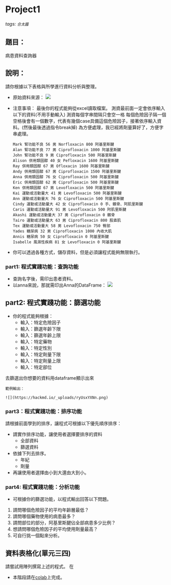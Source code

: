 # Project1
###### tags: `合太醬`

## 題目：
病患資料查詢器


## 說明：
請你根據以下表格與所學進行資料分析與整理。
* 原始資料來源： 
![](https://i.imgur.com/s7Hekzv.jpg)

* 注意事項：
最後你的程式能夠從excel讀取檔案。
測資最前面一定會依序輸入以下的資料(不用手動輸入)
測資每個字串間隔只會空一格
每個危險因子隔一個空格後會有一個數字，代表有幾個case具備這個危險因子，接著依序輸入資料。(然後最後透過指令break掉)
為方便處理，我已經將劑量算好了，方便字串處理。
    ```
    Mark 腎功能不良 56 男 Norfloxacin 800 阿基里斯腱
    Alan 腎功能不良 77 男 Ciprofloxacin 1000 阿基里斯腱
    John 腎功能不良 9 男 Ciprofloxacin 500 阿基里斯腱
    Alison 併用類固醇 40 女 Pefloxacin 1600 阿基里斯腱
    Ray 併用類固醇 67 男 Ofloxacin 1600 阿基里斯腱 
    Andy 併用類固醇 67 男 Ciprofloxacin 1500 阿基里斯腱
    Anna 併用類固醇 76 女 Ciprofloxacin 500 阿基里斯腱
    Eric 併用類固醇 62 男 Ciprofloxacin 500 阿基里斯腱
    Ken 併用類固醇 67 男 Levofloxacin 500 阿基里斯腱
    Kai 運動或活動量大 41 男 Levofloxacin 500 阿基里斯腱
    Ann 運動或活動量大 76 女 Ciprofloxacin 500 阿基里斯腱
    Cindy 運動或活動量大 42 女 Ciprofloxacin 0 手、髕骨、阿肌里斯腱
    Caris 運動或活動量大 91 男 Levofloxacin 500 阿肌里斯腱
    Akashi 運動或活動量大 37 男 Ciprofloxacin 0 髕骨
    Tairo 運動或活動量大 63 男 Ciprofloxacin 800 股直肌
    Tex 運動或活動量大 58 男 Levofloxacin 750 臀部
    Yades 糖尿病 32 男 Ciprofloxacin 1000 內收大肌
    Annis 糖尿病 50 女 Ciprofloxacin 0 阿基里斯腱
    Isabelle 風濕性疾病 81 女 Levofloxacin 0 阿基里斯腱
    ```
* 你可以透過各種方式，儲存資料，但是必須讓程式能夠無限執行。
### part1: 程式實踐功能：查詢功能
* 查詢名字後，需印出患者資料。
* 以anna來說，那就需印出Anna的DataFrame：
![](https://hackmd.io/_uploads/B13medmE3.png)


## part2: 程式實踐功能：篩選功能
* 你的程式能夠根據：
  * 輸入：特定危險因子
  * 輸入：篩選年齡下限
  * 輸入：篩選年齡上限
  * 輸入：特定藥物
  * 輸入：特定性別
  * 輸入：特定劑量下限
  * 輸入：特定劑量上限
  * 輸入：特定部位

去篩選出你想要的資料用dataframe顯示出來

    範例輸出：

    ![](https://hackmd.io/_uploads/ryUsxYXNn.png)


### part3：程式實踐功能：排序功能
請根據前面學到的排序，讓程式可根據以下優先順序排序：
* 請實作排序功能，讓使用者選擇要排序的資料
  *   全部資料
  *   篩選資料
* 依據下列去排序。
  *   年紀
  *   劑量
* 再讓使用者選擇由小到大還由大到小。
### part4: 程式實踐功能：分析功能        
* 可根據你的篩選功能，以程式輸出回答以下問題。
1. 請問哪個危險因子的平均年齡層最低？
2. 請問哪個藥物使用的病患最多？
3. 請問部位的部分，阿基里斯腱佔全部病患多少比例？
4. 想請問哪個危險因子的平均使用劑量最高？
5. 可自行挑一個點來分析。

<!-- 程式一開始你可以在input() 的()裡面提示使用者應該輸入哪些指令
比如：
```python=
while True:
    try:
        command = input("請輸入指令,(1)查詢(2)篩選(3)分析(4)結束程式")
        if command=='1':
            name = input("請輸入名字:")
            #to do ....
        .....

    except:
        break
``` -->




## 資料表格化(單元三四)
請嘗試用陣列撰寫上述的程式。
在
* 本階段請在[colab](https://colab.research.google.com/drive/1_TzpIhH7B70NHuQPkITB-eG8luocM6A6?usp=sharing)上完成。


<!-- ## 函式化(單元五)
同樣也是將以前的那些功能都改成函式來寫。
把所有功能結合在一起。
程式要求：
需有功能選擇，並設計一個指令是退出程式。
本階段請在[colab](https://colab.research.google.com/drive/1rqDxHuhhcJzVT74N4iC2vw8MljLnPYgX?usp=sharing)完成。
舉例來說你可以寫成：
```python=
# 一維陣列轉換成二維陣列
def to_list():
    #todo
# 二維陣列轉換成字典  
def list_to_dict():
    #todo
# 查詢病患資料
def query():
    #todo
# 篩選資料，根據篩選篩出資料
def select():
    # todo
# 排序資料，並印出資料
def sort_():
    # todo

# 以下是回答問題的函式。
def problem1():
    # todo

def problem2():
    # todo
    
def problem3():
    # todo

def problem4():
    # todo
    
# 以下是主函式
while True:
    choice=input()
    if choice=='???':
        problem1()
        problem2()
        problem3()
        problem4()
    elif choice == '???':
        # todo
    #todo

```

## 例外處理(單元六)
要能解決邊界測資與例外狀況。
避免非法指令輸入。

[colab](https://colab.research.google.com/drive/1GaVF1EKzJyHdELKZPa2sw0Tg9-iKkJLN?usp=sharing) -->
    
<!-- ## txt檔案化(單元七)

本階段請在vscode上處理。
請將單元五你做完的字典函式化的程式拿來這裡使用
並加兩個函式功能。
原本給你的line是一維陣列，現在請你改成用檔案處理的方式，把資料從txt的內容read進python檔並轉換成一維陣列。
接著要請你若資料有更動的話，需寫入並更新。

```python=
def insert_():
    # 這個函式是用來新增資料的。
    # 要使用def write_file將新的lists寫進txt裡
def open_flie():
    # 請使用這個函式來開啟檔案。
    # 並把文字轉換成一維陣列，並回傳。
def write_file():
    # 請使用這個函式來寫入檔案。
lines=open_file()
``` -->

<!-- ## csv/excel檔案化(單元八)
本階段請在vscode上處理。
請將單元五你做完的字典函式化的程式拿來這裡使用
並加兩個函式功能。
原本給你的line是一維陣列，現在請你改成用檔案處理的方式，把資料從csv/excel的內容read進python檔並轉換成一維陣列。
若資料有更新，需要連csv/excel也一起更新。

然後篩選過後的資料表也要印出。

需在前面一開始先問說要讀取txt還是csv/excel？
```python=
while True:
    c0=""
    while (c0=='1' or c0=='2') == False:
        # to do 
        c0 = input('read from (1) csv/(2)txt：')
    #todo
```

以下是函式
```python=
def read_csv():
    with open('myfile.csv', newline='',encoding='UTF-8-Sig') as csvfile:
        rows = csv.reader(csvfile)
        return list(rows)
        
def to_csv(lines):
    print(lines)
    with open('myfile.csv', 'w', newline='',encoding='UTF-8-Sig') as file:
        mywriter = csv.writer(file, delimiter=',')
        mywriter.writerows(lines)
```

## 模組化(單元五)
請你創立一些py檔，分別將def 移過去
* main_.py
    * 原本的while True迴圈
* table_.py
    * def to_list
    * def list_to_dict
    * def store_kind
* use_txt.py
    * def write_file
    * def open_file
* use_csv.py
    * def wrtie_csv
    * def read_csv
* insert_.py
    * def insert
* select_.py
    * def select
* query_.py
    * def query
* sort_.py
    * def sort_
* analysis_.py
    * def problem1
    * def problem2
    * def problem3
    * def problem4 -->

